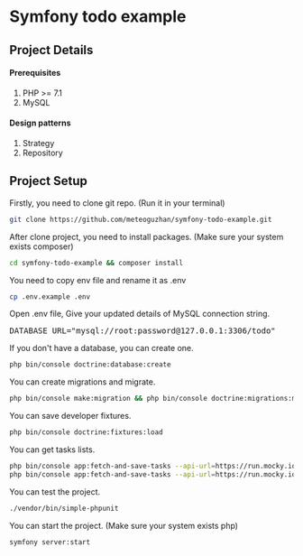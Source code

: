 # Symfony todo example
## Project Details

#### Prerequisites
1. PHP >= 7.1
2. MySQL
#### Design patterns
1. Strategy
2. Repository
## Project Setup
Firstly, you need to clone git repo. (Run it in your terminal)
```bash
git clone https://github.com/meteoguzhan/symfony-todo-example.git
```
After clone project, you need to install packages. (Make sure your system exists composer)
```bash
cd symfony-todo-example && composer install
```
You need to copy env file and rename it as .env
```bash
cp .env.example .env
```
Open .env file, Give your updated details of MySQL connection string.
<pre>
DATABASE_URL="mysql://root:password@127.0.0.1:3306/todo"
</pre>
If you don't have a database, you can create one.
```bash
php bin/console doctrine:database:create
```
You can create migrations and migrate.
```bash
php bin/console make:migration && php bin/console doctrine:migrations:migrate
```
You can save developer fixtures.
```bash
php bin/console doctrine:fixtures:load
```
You can get tasks lists.
```bash
php bin/console app:fetch-and-save-tasks --api-url=https://run.mocky.io/v3/27b47d79-f382-4dee-b4fe-a0976ceda9cd && 
php bin/console app:fetch-and-save-tasks --api-url=https://run.mocky.io/v3/7b0ff222-7a9c-4c54-9396-0df58e289143
```
You can test the project.
```bash
./vendor/bin/simple-phpunit
```
You can start the project. (Make sure your system exists php)
```bash
symfony server:start
```
